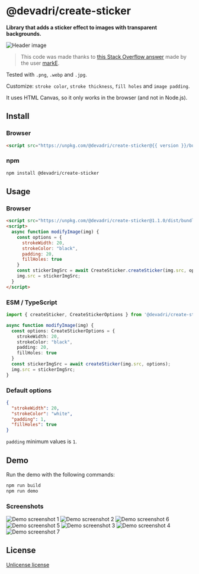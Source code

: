 # @devadri/create-sticker

**Library that adds a sticker effect to images with transparent backgrounds.**


![Header image](./docs/readme-header.png)

> This code was made thanks to [this Stack Overflow answer](https://stackoverflow.com/a/24091727) made by the user [markE](https://stackoverflow.com/users/411591/marke).

Tested with `.png`, `.webp` and `.jpg`.

Customize: `stroke color`, `stroke thickness`, `fill holes` and `image padding`.

It uses HTML Canvas, so it only works in the browser (and not in Node.js).


## Install

### Browser

```html
<script src="https://unpkg.com/@devadri/create-sticker@{{ version }}/bundle.iife.js"></script>
```

### npm

```sh
npm install @devadri/create-sticker
```

## Usage

### Browser

```html
<script src="https://unpkg.com/@devadri/create-sticker@1.1.0/dist/bundle.iife.js"></script>
<script>
  async function modifyImage(img) {
    const options = {
      strokeWidth: 20,
      strokeColor: "black",
      padding: 20,
      fillHoles: true
    }
    const stickerImgSrc = await CreateSticker.createSticker(img.src, options);
    img.src = stickerImgSrc;
  }
</script>
```

### ESM / TypeScript

```ts
import { createSticker, CreateStickerOptions } from '@devadri/create-sticker';

async function modifyImage(img) {
  const options: CreateStickerOptions = {
    strokeWidth: 20,
    strokeColor: "black",
    padding: 20,
    fillHoles: true
  }
  const stickerImgSrc = await createSticker(img.src, options);
  img.src = stickerImgSrc;
}
```

### Default options

```json
{
  "strokeWidth": 20,
  "strokeColor": "white",
  "padding": 1,
  "fillHoles": true
}
```

`padding` minimum values is `1`.


## Demo

Run the demo with the following commands:

```sh
npm run build
npm run demo
```

### Screenshots

![Demo screenshot 1](./docs/demo-screenshot-1.png)
![Demo screenshot 2](./docs/demo-screenshot-2.png)
![Demo screenshot 6](./docs/demo-screenshot-6.png)
![Demo screenshot 5](./docs/demo-screenshot-5.png)
![Demo screenshot 3](./docs/demo-screenshot-3.png)
![Demo screenshot 4](./docs/demo-screenshot-4.png)
![Demo screenshot 7](./docs/demo-screenshot-7.png)


## License

[Unlicense license](./LICENSE.md)
